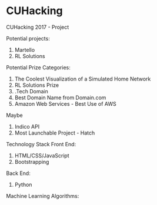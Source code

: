 # CUHacking
CUHacking 2017 - Project

Potential projects:
  1. Martello
  2. RL Solutions

Potential Prize Categories:
  1. The Coolest Visualization of a Simulated Home Network
  2. RL Solutions Prize
  3.  .Tech Domain
  4. Best Domain Name from Domain.com
  5. Amazon Web Services - Best Use of AWS
  
  Maybe
  1. Indico API
  2. Most Launchable Project - Hatch
  
Technology Stack
Front End:
  1. HTML/CSS/JavaScript
  2. Bootstrapping

Back End:
  1. Python

Machine Learning Algorithms:

